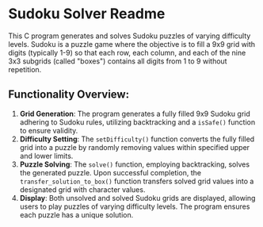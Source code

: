 # Sudoku Solver Readme

This C program generates and solves Sudoku puzzles of varying difficulty levels. Sudoku is a puzzle game where the objective is to fill a 9x9 grid with digits (typically 1-9) so that each row, each column, and each of the nine 3x3 subgrids (called "boxes") contains all digits from 1 to 9 without repetition.

## Functionality Overview:
1. **Grid Generation**: The program generates a fully filled 9x9 Sudoku grid adhering to Sudoku rules, utilizing backtracking and a `isSafe()` function to ensure validity.
2. **Difficulty Setting**: The `setDifficulty()` function converts the fully filled grid into a puzzle by randomly removing values within specified upper and lower limits.
3. **Puzzle Solving**: The `solve()` function, employing backtracking, solves the generated puzzle. Upon successful completion, the `transfer_solution_to_box()` function transfers solved grid values into a designated grid with character values.
4. **Display**: Both unsolved and solved Sudoku grids are displayed, allowing users to play puzzles of varying difficulty levels. The program ensures each puzzle has a unique solution.

